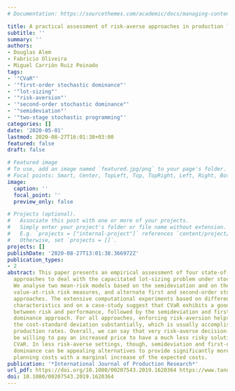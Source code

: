 ```yaml
---
# Documentation: https://sourcethemes.com/academic/docs/managing-content/

title: A practical assessment of risk-averse approaches in production lot-sizing problems
subtitle: ''
summary: ''
authors:
- Douglas Alem
- Fabricio Oliveira
- Miguel Carrión Ruiz Peinado
tags:
- '"CVaR"'
- '"first-order stochastic dominance"'
- '"lot-sizing"'
- '"risk-aversion"'
- '"second-order stochastic dominance"'
- '"semideviation"'
- '"two-stage stochastic programming"'
categories: []
date: '2020-05-01'
lastmod: 2020-08-27T16:01:38+03:00
featured: false
draft: false

# Featured image
# To use, add an image named `featured.jpg/png` to your page's folder.
# Focal points: Smart, Center, TopLeft, Top, TopRight, Left, Right, BottomLeft, Bottom, BottomRight.
image:
  caption: ''
  focal_point: ''
  preview_only: false

# Projects (optional).
#   Associate this post with one or more of your projects.
#   Simply enter your project's folder or file name without extension.
#   E.g. `projects = ["internal-project"]` references `content/project/deep-learning/index.md`.
#   Otherwise, set `projects = []`.
projects: []
publishDate: '2020-08-27T13:01:38.366972Z'
publication_types:
- 2
abstract: This paper presents an empirical assessment of four state-of-the-art risk-averse
  approaches to deal with the capacitated lot-sizing problem under stochastic demand.
  We analyse two mean-risk models based on the semideviation and on the conditional
  value-at-risk risk measures, and alternate first and second-order stochastic dominance
  approaches. The extensive computational experiments based on different instances
  characteristics and on a case-study suggest that CVaR exhibits a good trade-off
  between risk and performance, followed by the semideviation and first-order stochastic
  dominance approach. For all approaches, enforcing risk-aversion helps to reduce
  the cost-standard deviation substantially, which is usually accomplished via increasing
  production rates. Overall, we can say that very risk-averse decision-makers would
  be willing to pay an increased price to have a much less risky solution given by
  CVaR. In less risk-averse settings, though, semideviation and first-order stochastic
  dominance can be appealing alternatives to provide significantly more stable production
  planning costs with a marginal increase of the expected costs.
publication: '*International Journal of Production Research*'
url_pdf: https://doi.org/10.1080/00207543.2019.1620364 https://www.tandfonline.com/doi/full/10.1080/00207543.2019.1620364
doi: 10.1080/00207543.2019.1620364
---
```

